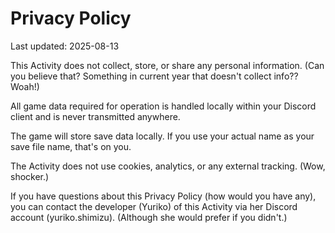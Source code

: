 # Privacy Policy

Last updated: 2025-08-13

This Activity does not collect, store, or share any personal information. (Can you believe that? Something in current year that doesn't collect info?? Woah!)

All game data required for operation is handled locally within your Discord client and is never transmitted anywhere.

The game will store save data locally. If you use your actual name as your save file name, that's on you.

The Activity does not use cookies, analytics, or any external tracking. (Wow, shocker.)

If you have questions about this Privacy Policy (how would you have any), you can contact the developer (Yuriko) of this Activity via her Discord account (yuriko.shimizu). (Although she would prefer if you didn't.)
